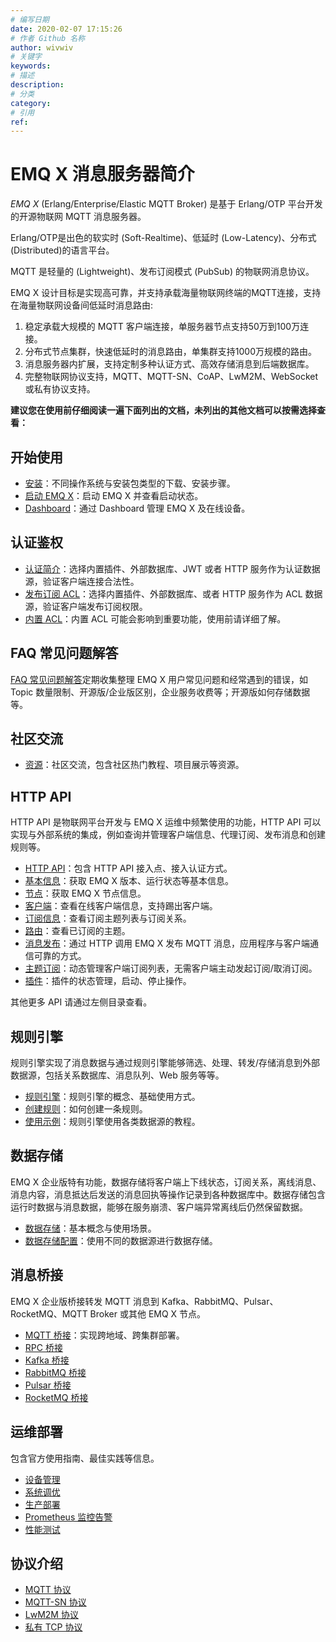 ```yaml
---
# 编写日期
date: 2020-02-07 17:15:26
# 作者 Github 名称
author: wivwiv
# 关键字
keywords:
# 描述
description:
# 分类
category: 
# 引用
ref:
---
```


# EMQ X 消息服务器简介

*EMQ X* (Erlang/Enterprise/Elastic MQTT Broker) 是基于 Erlang/OTP 平台开发的开源物联网 MQTT 消息服务器。

Erlang/OTP是出色的软实时 (Soft-Realtime)、低延时 (Low-Latency)、分布式 (Distributed)的语言平台。

MQTT 是轻量的 (Lightweight)、发布订阅模式 (PubSub) 的物联网消息协议。

EMQ X 设计目标是实现高可靠，并支持承载海量物联网终端的MQTT连接，支持在海量物联网设备间低延时消息路由:

1. 稳定承载大规模的 MQTT 客户端连接，单服务器节点支持50万到100万连接。
2. 分布式节点集群，快速低延时的消息路由，单集群支持1000万规模的路由。
3. 消息服务器内扩展，支持定制多种认证方式、高效存储消息到后端数据库。
4. 完整物联网协议支持，MQTT、MQTT-SN、CoAP、LwM2M、WebSocket 或私有协议支持。


**建议您在使用前仔细阅读一遍下面列出的文档，未列出的其他文档可以按需选择查看：**

## 开始使用


  - [安装](getting-started/install.md)：不同操作系统与安装包类型的下载、安装步骤。
  - [启动 EMQ X](getting-started/start.md)：启动 EMQ X 并查看启动状态。
  - [Dashboard](getting-started/dashboard.md)：通过 Dashboard 管理 EMQ X 及在线设备。




## 认证鉴权



  - [认证简介](advanced/auth.md)：选择内置插件、外部数据库、JWT 或者 HTTP 服务作为认证数据源，验证客户端连接合法性。
  - [发布订阅 ACL](advanced/acl.md)：选择内置插件、外部数据库、或者 HTTP 服务作为 ACL 数据源，验证客户端发布订阅权限。
  - [内置 ACL](advanced/acl-file.md)：内置 ACL 可能会影响到重要功能，使用前请详细了解。


## FAQ 常见问题解答

[FAQ 常见问题解答](faq/faq.md)定期收集整理 EMQ X 用户常见问题和经常遇到的错误，如 Topic 数量限制、开源版/企业版区别，企业服务收费等；开源版如何存储数据等。


## 社区交流
 - [资源](awesome/awesome.md)：社区交流，包含社区热门教程、项目展示等资源。

## HTTP API

HTTP API 是物联网平台开发与 EMQ X 运维中频繁使用的功能，HTTP API 可以实现与外部系统的集成，例如查询并管理客户端信息、代理订阅、发布消息和创建规则等。

  - [HTTP API](advanced/http-api.md)：包含 HTTP API 接入点、接入认证方式。
  - [基本信息](advanced/http-api.md#endpoint-brokers)：获取 EMQ X 版本、运行状态等基本信息。
  - [节点](advanced/http-api.md#endpoint-nodes)：获取 EMQ X 节点信息。
  - [客户端](advanced/http-api.md#endpoint-clients)：查看在线客户端信息，支持踢出客户端。
  - [订阅信息](advanced/http-api.md#endpoint-subscriptions)：查看订阅主题列表与订阅关系。
  - [路由](advanced/http-api.md#endpoint-routes)：查看已订阅的主题。
  - [消息发布](advanced/http-api.md#endpoint-publish)：通过 HTTP 调用 EMQ X 发布 MQTT 消息，应用程序与客户端通信可靠的方式。
  - [主题订阅](advanced/http-api.md#endpoint-subscribe)：动态管理客户端订阅列表，无需客户端主动发起订阅/取消订阅。
  - [插件](advanced/http-api.md#endpoint-plugins)：插件的状态管理，启动、停止操作。

其他更多 API 请通过左侧目录查看。

## 规则引擎

规则引擎实现了消息数据与通过规则引擎能够筛选、处理、转发/存储消息到外部数据源，包括关系数据库、消息队列、Web 服务等等。

  - [规则引擎](rule/rule-engine.md)：规则引擎的概念、基础使用方式。
  - [创建规则](rule/rule-create.md)：如何创建一条规则。
  - [使用示例](rule/rule-example.md#发送数据到-web-服务)：规则引擎使用各类数据源的教程。

## 数据存储

EMQ X 企业版特有功能，数据存储将客户端上下线状态，订阅关系，离线消息、消息内容，消息抵达后发送的消息回执等操作记录到各种数据库中。数据存储包含运行时数据与消息数据，能够在服务崩溃、客户端异常离线后仍然保留数据。

  - [数据存储](backend/backend.md)：基本概念与使用场景。
  - [数据存储配置](backend/backend.md#redis-数据存储)：使用不同的数据源进行数据存储。

## 消息桥接

EMQ X 企业版桥接转发 MQTT 消息到 Kafka、RabbitMQ、Pulsar、RocketMQ、MQTT Broker 或其他 EMQ X 节点。

  - [MQTT 桥接](bridge/bridge.md#mqtt-桥接)：实现跨地域、跨集群部署。
  - [RPC 桥接](bridge/bridge.md#rpc-桥接)
  - [Kafka 桥接](bridge/bridge.md#kafka-桥接)
  - [RabbitMQ 桥接](bridge/bridge.md#rabbitmq-桥接)
  - [Pulsar 桥接](bridge/bridge.md#pulsar-桥接)
  - [RocketMQ 桥接](bridge/bridge.md#rocketmq-桥接)


## 运维部署

包含官方使用指南、最佳实践等信息。

 - [设备管理](tutorial/device-management.md)
 - [系统调优](tutorial/tune.md)
 - [生产部署](tutorial/deploy.md)
 - [Prometheus 监控告警](tutorial/prometheus.md)
 - [性能测试](tutorial/benchmark.md)

## 协议介绍
 - [MQTT 协议](development/protocol.md)
 - [MQTT-SN 协议](development/protocol.md#mqtt-sn-协议)
 - [LwM2M 协议](development/protocol.md#lwm2m-协议)
 - [私有 TCP 协议](development/protocol.md#私有-tcp-协议)

